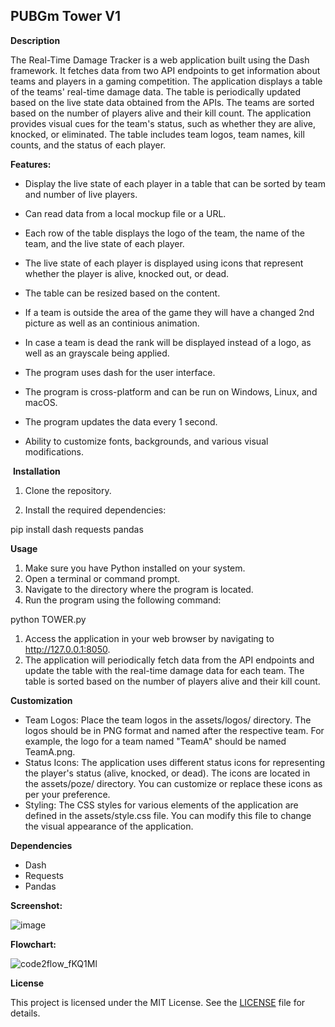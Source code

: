 ## PUBGm Tower V1 ##

**Description**

The Real-Time Damage Tracker is a web application built using the Dash framework. It fetches data from two API endpoints to get information about teams and players in a gaming competition. The application displays a table of the teams' real-time damage data. The table is periodically updated based on the live state data obtained from the APIs. The teams are sorted based on the number of players alive and their kill count. The application provides visual cues for the team's status, such as whether they are alive, knocked, or eliminated. The table includes team logos, team names, kill counts, and the status of each player.

**Features:**

- Display the live state of each player in a table that can be sorted by team and number of live players.

- Can read data from a local mockup file or a URL.

- Each row of the table displays the logo of the team, the name of the team, and the live state of each player.

- The live state of each player is displayed using icons that represent whether the player is alive, knocked out, or dead.

- The table can be resized based on the content.

- If a team is outside the area of the game they will have a changed 2nd picture as well as an continious animation.

- In case a team is dead the rank will be displayed instead of a logo, as well as an grayscale being applied.

- The program uses dash for the user interface.

- The program is cross-platform and can be run on Windows, Linux, and macOS.

- The program updates the data every 1 second.

- Ability to customize fonts, backgrounds, and various visual modifications.

 **Installation**

1. Clone the repository.

2. Install the required dependencies:

pip install dash requests pandas

**Usage**

1.  Make sure you have Python installed on your system.
2.  Open a terminal or command prompt.
3.  Navigate to the directory where the program is located.
4.  Run the program using the following command:

python TOWER.py

1.  Access the application in your web browser by navigating to http://127.0.0.1:8050.
2.  The application will periodically fetch data from the API endpoints and update the table with the real-time damage data for each team. The table is sorted based on the number of players alive and their kill count.

**Customization**

-   Team Logos: Place the team logos in the assets/logos/ directory. The logos should be in PNG format and named after the respective team. For example, the logo for a team named "TeamA" should be named TeamA.png.
-   Status Icons: The application uses different status icons for representing the player's status (alive, knocked, or dead). The icons are located in the assets/poze/ directory. You can customize or replace these icons as per your preference.
-   Styling: The CSS styles for various elements of the application are defined in the assets/style.css file. You can modify this file to change the visual appearance of the application.

**Dependencies**

-   Dash
-   Requests
-   Pandas

**Screenshot:**

![image](https://github.com/NotJeket/PUBGm-Tower-V1/assets/37781149/eceeeee1-7180-4ba4-be56-6b1be173127d)


**Flowchart:**

![code2flow_fKQ1Ml](https://github.com/NotJeket/PUBGm-Tower-V1/assets/37781149/562afeb3-7940-41ac-bfe3-9bb7d049661a)


**License**

This project is licensed under the MIT License. See the [LICENSE](https://github.com/NotJeket/PUBGm-Tower-V1/blob/main/LICENSE) file for details.

